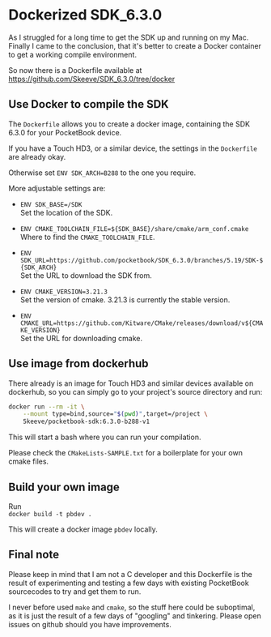 # Dockerized SDK_6.3.0

As I struggled for a long time to get the SDK up and running on my Mac.
Finally I came to the conclusion, that it's better to create a
Docker container to get a working compile environment.

So now there is a Dockerfile available at \
https://github.com/Skeeve/SDK_6.3.0/tree/docker

## Use Docker to compile the SDK

The `Dockerfile` allows you to create a docker image, containing
the SDK 6.3.0 for your PocketBook device.

If you have a Touch HD3, or a similar device, the settings in the
`Dockerfile` are already okay.

Otherwise set `ENV SDK_ARCH=B288` to the one you require.

More adjustable settings are:

* `ENV SDK_BASE=/SDK`\
	Set the location of the SDK.

* `ENV CMAKE_TOOLCHAIN_FILE=${SDK_BASE}/share/cmake/arm_conf.cmake`\
	Where to find the `CMAKE_TOOLCHAIN_FILE`.

* `ENV SDK_URL=https://github.com/pocketbook/SDK_6.3.0/branches/5.19/SDK-${SDK_ARCH}`\
	Set the URL to download the SDK from.

* `ENV CMAKE_VERSION=3.21.3`\
	Set the version of cmake. 3.21.3 is currently the stable version.

* `ENV CMAKE_URL=https://github.com/Kitware/CMake/releases/download/v${CMAKE_VERSION}`\
	Set the URL for downloading cmake.

## Use image from dockerhub

There already is an image for Touch HD3 and similar devices available
on dockerhub, so you can simply go to your project's source directory
and run:

```bash
docker run --rm -it \
	--mount type=bind,source="$(pwd)",target=/project \
	5keeve/pocketbook-sdk:6.3.0-b288-v1
```

This will start a bash where you can run your compilation.

Please check the `CMakeLists-SAMPLE.txt` for a boilerplate
for your own cmake files. 

## Build your own image

Run \
`docker build -t pbdev .`

This will create a docker image `pbdev` locally.

## Final note

Please keep in mind that I am not a C developer and this
Dockerfile is the result of experimenting and testing a
few days with existing PocketBook sourcecodes to try and
get them to run.

I never before used `make` and `cmake`, so the stuff
here could be suboptimal, as it is just the result of a
few days of "googling" and tinkering. Please open issues
on github should you have improvements.